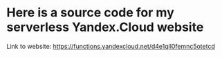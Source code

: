 # Here is a source code for my serverless Yandex.Cloud website

Link to website: https://functions.yandexcloud.net/d4e1qll0femnc5otetcd
